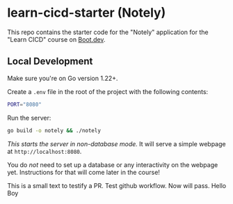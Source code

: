 # learn-cicd-starter (Notely)

This repo contains the starter code for the "Notely" application for the "Learn CICD" course on [Boot.dev](https://boot.dev).

## Local Development

Make sure you're on Go version 1.22+.

Create a `.env` file in the root of the project with the following contents:

```bash
PORT="8080"
```

Run the server:

```bash
go build -o notely && ./notely
```

_This starts the server in non-database mode._ It will serve a simple webpage at `http://localhost:8080`.

You do _not_ need to set up a database or any interactivity on the webpage yet. Instructions for that will come later in the course!

This is a small text to testify a PR. Test github workflow. Now will pass. Hello Boy

